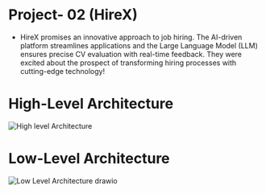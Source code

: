 # Project- 02 (HireX)
- HireX promises an innovative approach to job hiring. The AI-driven platform streamlines applications and the Large Language Model (LLM) ensures precise CV evaluation with real-time feedback. They were excited about the prospect of transforming hiring processes with cutting-edge technology!
  
# High-Level Architecture
![High level Architecture](https://github.com/GayashanDeshapriya/HireX/assets/94686812/b8517e0c-48d0-4dc0-bb39-8b8f8d946413)

# Low-Level Architecture
![Low Level Architecture drawio](https://github.com/GayashanDeshapriya/HireX/assets/94686812/8cf2d159-818b-4549-8263-8ac5ddb9b081)

